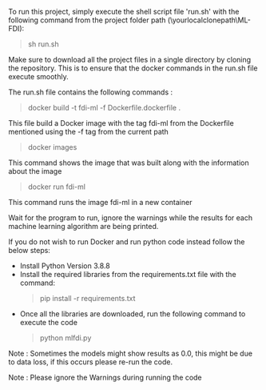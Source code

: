 To run this project, simply execute the shell script file 'run.sh' with the following command from the project folder path (\yourlocalclonepath\ML-FDI\): 

> sh run.sh

Make sure to download all the project files in a single directory by cloning the repository.
This is to ensure that the docker commands in the run.sh file execute smoothly.

The run.sh file contains the following commands :

> docker build -t fdi-ml -f Dockerfile.dockerfile .

This file build a Docker image with the tag fdi-ml from the Dockerfile mentioned using the -f tag from the current path

> docker images

This command shows the image that was built along with the information about the image

> docker run fdi-ml

This command runs the image fdi-ml in a new container

Wait for the program to run, ignore the warnings while the results for each machine learning algorithm are being printed.

If you do not wish to run Docker and run python code instead follow the below steps:
 
- Install Python Version 3.8.8
- Install the required libraries from the requirements.txt file with the command:
    > pip install -r requirements.txt
- Once all the libraries are downloaded, run the following command to execute the code
    > python mlfdi.py

Note : Sometimes the models might show results as 0.0, this might be due to data loss, if this occurs please re-run the code. 

Note : Please ignore the Warnings during running the code
